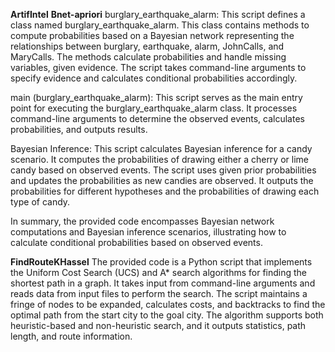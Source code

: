 **A r t i f I n t e l **
 
 
**Bnet-apriori**
burglary_earthquake_alarm: This script defines a class named burglary_earthquake_alarm. This class contains methods to compute probabilities based on a Bayesian network representing the relationships between burglary, earthquake, alarm, JohnCalls, and MaryCalls. The methods calculate probabilities and handle missing variables, given evidence. The script takes command-line arguments to specify evidence and calculates conditional probabilities accordingly.

main (burglary_earthquake_alarm): This script serves as the main entry point for executing the burglary_earthquake_alarm class. It processes command-line arguments to determine the observed events, calculates probabilities, and outputs results.

Bayesian Inference: This script calculates Bayesian inference for a candy scenario. It computes the probabilities of drawing either a cherry or lime candy based on observed events. The script uses given prior probabilities and updates the probabilities as new candies are observed. It outputs the probabilities for different hypotheses and the probabilities of drawing each type of candy.

In summary, the provided code encompasses Bayesian network computations and Bayesian inference scenarios, illustrating how to calculate conditional probabilities based on observed events.


**FindRouteKHassel**
The provided code is a Python script that implements the Uniform Cost Search (UCS) and A* search algorithms for finding the shortest path in a graph. It takes input from command-line arguments and reads data from input files to perform the search. The script maintains a fringe of nodes to be expanded, calculates costs, and backtracks to find the optimal path from the start city to the goal city. The algorithm supports both heuristic-based and non-heuristic search, and it outputs statistics, path length, and route information.
